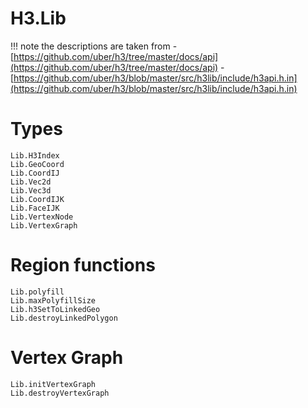 # H3.Lib

!!! note
    the descriptions are taken from
    - [https://github.com/uber/h3/tree/master/docs/api](https://github.com/uber/h3/tree/master/docs/api)
    - [https://github.com/uber/h3/blob/master/src/h3lib/include/h3api.h.in](https://github.com/uber/h3/blob/master/src/h3lib/include/h3api.h.in)

# Types
```@docs
Lib.H3Index
Lib.GeoCoord
Lib.CoordIJ
Lib.Vec2d
Lib.Vec3d
Lib.CoordIJK
Lib.FaceIJK
Lib.VertexNode
Lib.VertexGraph
```

# Region functions
```@docs
Lib.polyfill
Lib.maxPolyfillSize
Lib.h3SetToLinkedGeo
Lib.destroyLinkedPolygon
```

# Vertex Graph
```@docs
Lib.initVertexGraph
Lib.destroyVertexGraph
```
